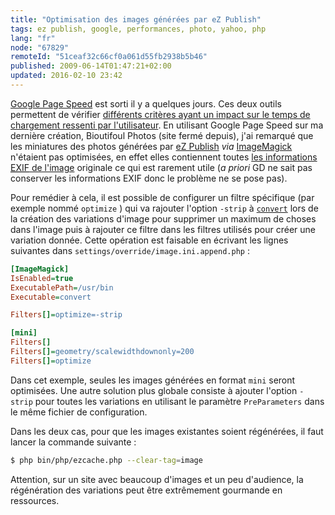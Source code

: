 ```yaml
---
title: "Optimisation des images générées par eZ Publish"
tags: ez publish, google, performances, photo, yahoo, php
lang: "fr"
node: "67829"
remoteId: "51ceaf32c66cf0a061d55fb2938b5b46"
published: 2009-06-14T01:47:21+02:00
updated: 2016-02-10 23:42
---
```


[Google Page Speed](http://code.google.com/speed/page-speed/) est sorti il y a
quelques jours. Ces deux outils permettent de vérifier [différents critères
ayant un impact sur le temps de chargement ressenti par
l'utilisateur](/post/livre-high-performances-web-sites). En utilisant Google
Page Speed sur ma dernière création, Bioutifoul
Photos (site fermé depuis), j'ai remarqué que les miniatures des
photos générées par [eZ Publish](/tag/ez-publish) *via*
[ImageMagick](http://pwet.fr/man/linux/commandes/imagemagick) n'étaient pas
optimisées, en effet elles contiennent toutes [les informations <abbr
title="Exchangeable image file format">EXIF</abbr>  de
l'image](http://fr.wikipedia.org/wiki/EXIF) originale ce qui est rarement utile
(*a priori* GD ne sait pas conserver les informations EXIF donc le problème ne
se pose pas).


Pour remédier à cela, il est possible de configurer un filtre spécifique (par exemple nommé <code>optimize</code>
) qui va rajouter l'option <code>-strip</code>
 à <code>[convert](http://pwet.fr/man/linux/commandes/convert)</code>
 lors de la création des variations d'image pour supprimer un maximum de choses
dans l'image puis à rajouter ce filtre dans les filtres utilisés pour créer une
variation donnée. Cette opération est faisable en écrivant les lignes suivantes
dans
<code>settings/override/image.ini.append.php</code>&nbsp;:

``` ini
[ImageMagick]
IsEnabled=true
ExecutablePath=/usr/bin
Executable=convert

Filters[]=optimize=-strip

[mini]
Filters[]
Filters[]=geometry/scalewidthdownonly=200
Filters[]=optimize

```

Dans cet exemple, seules les images générées en format <code>mini</code>
 seront optimisées. Une autre solution plus globale consiste à ajouter l'option <code>-strip</code>
 pour toutes les variations en utilisant le paramètre <code>PreParameters</code>
 dans le même fichier de configuration.


Dans les deux cas, pour que les images existantes soient régénérées, il faut lancer la commande suivante :

``` bash
$ php bin/php/ezcache.php --clear-tag=image

```

Attention, sur un site avec beaucoup d'images et un peu d'audience, la régénération des variations peut être extrêmement gourmande en ressources.
